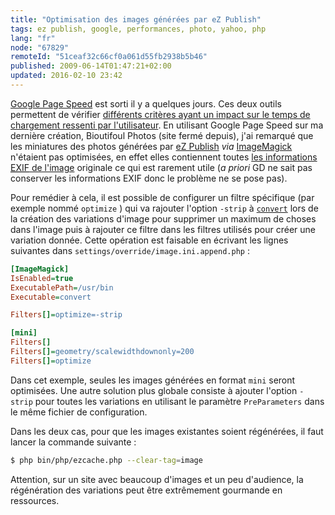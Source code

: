 ```yaml
---
title: "Optimisation des images générées par eZ Publish"
tags: ez publish, google, performances, photo, yahoo, php
lang: "fr"
node: "67829"
remoteId: "51ceaf32c66cf0a061d55fb2938b5b46"
published: 2009-06-14T01:47:21+02:00
updated: 2016-02-10 23:42
---
```


[Google Page Speed](http://code.google.com/speed/page-speed/) est sorti il y a
quelques jours. Ces deux outils permettent de vérifier [différents critères
ayant un impact sur le temps de chargement ressenti par
l'utilisateur](/post/livre-high-performances-web-sites). En utilisant Google
Page Speed sur ma dernière création, Bioutifoul
Photos (site fermé depuis), j'ai remarqué que les miniatures des
photos générées par [eZ Publish](/tag/ez-publish) *via*
[ImageMagick](http://pwet.fr/man/linux/commandes/imagemagick) n'étaient pas
optimisées, en effet elles contiennent toutes [les informations <abbr
title="Exchangeable image file format">EXIF</abbr>  de
l'image](http://fr.wikipedia.org/wiki/EXIF) originale ce qui est rarement utile
(*a priori* GD ne sait pas conserver les informations EXIF donc le problème ne
se pose pas).


Pour remédier à cela, il est possible de configurer un filtre spécifique (par exemple nommé <code>optimize</code>
) qui va rajouter l'option <code>-strip</code>
 à <code>[convert](http://pwet.fr/man/linux/commandes/convert)</code>
 lors de la création des variations d'image pour supprimer un maximum de choses
dans l'image puis à rajouter ce filtre dans les filtres utilisés pour créer une
variation donnée. Cette opération est faisable en écrivant les lignes suivantes
dans
<code>settings/override/image.ini.append.php</code>&nbsp;:

``` ini
[ImageMagick]
IsEnabled=true
ExecutablePath=/usr/bin
Executable=convert

Filters[]=optimize=-strip

[mini]
Filters[]
Filters[]=geometry/scalewidthdownonly=200
Filters[]=optimize

```

Dans cet exemple, seules les images générées en format <code>mini</code>
 seront optimisées. Une autre solution plus globale consiste à ajouter l'option <code>-strip</code>
 pour toutes les variations en utilisant le paramètre <code>PreParameters</code>
 dans le même fichier de configuration.


Dans les deux cas, pour que les images existantes soient régénérées, il faut lancer la commande suivante :

``` bash
$ php bin/php/ezcache.php --clear-tag=image

```

Attention, sur un site avec beaucoup d'images et un peu d'audience, la régénération des variations peut être extrêmement gourmande en ressources.
